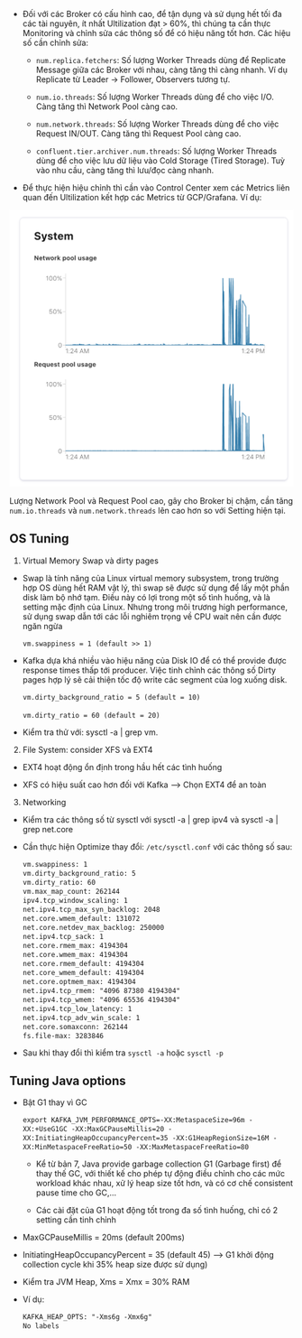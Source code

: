 - Đối với các Broker có cấu hình cao, để tận dụng và sử dụng hết tối đa các tài nguyên, ít nhất Ultilization đạt > 60%, thì chúng ta cần thực Monitoring và chỉnh sửa các thông số để có hiệu năng tốt hơn. Các hiệu số cần chỉnh sửa:

    - ```num.replica.fetchers```: Số lượng Worker Threads dùng để Replicate Message giữa các Broker với nhau, càng tăng thì càng nhanh. Ví dụ Replicate từ Leader → Follower, Observers tương tự.

    - ```num.io.threads```: Số lượng Worker Threads dùng để cho việc I/O. Càng tăng thì Network Pool càng cao.

    - ```num.network.threads```: Số lượng Worker Threads dùng để cho việc Request IN/OUT. Càng tăng thì Request Pool càng cao.

    - ```confluent.tier.archiver.num.threads```: Số lượng Worker Threads dùng để cho việc lưu dữ liệu vào Cold Storage (Tired Storage). Tuỳ vào nhu cầu, càng tăng thì lưu/đọc càng nhanh.

- Để thực hiện hiệu chỉnh thì cần vào Control Center xem các Metrics liên quan đến Ultilization kết hợp các Metrics từ GCP/Grafana. Ví dụ:

![](./result.png)

Lượng Network Pool và Request Pool cao, gây cho Broker bị chậm, cần tăng ```num.io.threads``` và ```num.network.threads``` lên cao hơn so với Setting hiện tại.


## OS Tuning

1. Virtual Memory
Swap và dirty pages

- Swap là tính năng của Linux virtual memory subsystem, trong trường hợp OS dùng hết RAM vật lý, thì swap sẽ được sử dụng để lấy một phần disk làm bộ nhớ tạm. Điều này có lợi trong một số tình huống, và là setting mặc định của Linux. Nhưng trong môi trương high performance, sử dụng swap dẫn tới các lỗi nghiêm trọng về CPU wait nên cần được ngăn ngừa

    ```
    vm.swappiness = 1 (default >> 1)
    ```

- Kafka dựa khá nhiều vào hiệu năng của Disk IO để có thể provide được response times thấp tới producer. Việc tinh chỉnh các thông số Dirty pages hợp lý sẽ cải thiện tốc độ write các segment của log xuống disk.

    ```
    vm.dirty_background_ratio = 5 (default = 10)

    vm.dirty_ratio = 60 (default = 20)
    ```

- Kiểm tra thử với: sysctl -a | grep vm.


2. File System: consider XFS và EXT4

- EXT4 hoạt động ổn định trong hầu hết các tình huống

- XFS có hiệu suất cao hơn đối với Kafka
—> Chọn EXT4 để an toàn


3. Networking

- Kiểm tra các thông số từ sysctl với sysctl -a | grep ipv4 và sysctl -a | grep net.core

- Cần thực hiện Optimize thay đổi: ```/etc/sysctl.conf``` với các thông số sau: 

    ```
    vm.swappiness: 1
    vm.dirty_background_ratio: 5
    vm.dirty_ratio: 60
    vm.max_map_count: 262144
    ipv4.tcp_window_scaling: 1
    net.ipv4.tcp_max_syn_backlog: 2048
    net.core.wmem_default: 131072
    net.core.netdev_max_backlog: 250000
    net.ipv4.tcp_sack: 1
    net.core.rmem_max: 4194304
    net.core.wmem_max: 4194304
    net.core.rmem_default: 4194304
    net.core_wmem_default: 4194304
    net.core.optmem_max: 4194304
    net.ipv4.tcp_rmem: "4096 87380 4194304"
    net.ipv4.tcp_wmem: "4096 65536 4194304"
    net.ipv4.tcp_low_latency: 1
    net.ipv4.tcp_adv_win_scale: 1
    net.core.somaxconn: 262144
    fs.file-max: 3283846
    ```
- Sau khi thay đổi thì kiểm tra ```sysctl -a``` hoặc ```sysctl -p```

## Tuning Java options

- Bật G1 thay vì GC

    ```
    export KAFKA_JVM_PERFORMANCE_OPTS=-XX:MetaspaceSize=96m -XX:+UseG1GC -XX:MaxGCPauseMillis=20 -XX:InitiatingHeapOccupancyPercent=35 -XX:G1HeapRegionSize=16M -XX:MinMetaspaceFreeRatio=50 -XX:MaxMetaspaceFreeRatio=80
    ```


    - Kể từ bản 7, Java provide garbage collection G1 (Garbage first) để thay thế GC, với thiết kế cho phép tự động điều chỉnh cho các mức workload khác nhau, xử lý heap size tốt hơn, và có cơ chế consistent pause time cho GC,…

    - Các cài đặt của G1 hoạt động tốt trong đa số tình huống, chỉ có 2 setting cần tinh chỉnh


- MaxGCPauseMillis = 20ms (default 200ms)

- InitiatingHeapOccupancyPercent = 35 (default 45) —> G1 khởi động collection cycle khi 35% heap size được sử dụng)

- Kiểm tra JVM Heap, Xms = Xmx = 30% RAM

- Ví dụ: 


    ```
    KAFKA_HEAP_OPTS: "-Xms6g -Xmx6g"
    No labels
    ```
